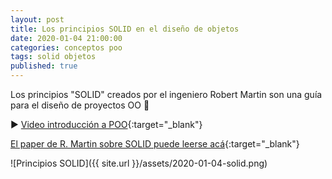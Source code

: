 ```yaml
---
layout: post
title: Los principios SOLID en el diseño de objetos
date: 2020-01-04 21:00:00
categories: conceptos poo
tags: solid objetos
published: true
---
```



Los principios "SOLID" creados por el ingeniero Robert Martin son una guía para el diseño de proyectos OO 🤠

▶️ [Video introducción a POO](https://youtu.be/iliKayKaGtc){:target="_blank"}

[El paper de R. Martin sobre SOLID puede leerse acá](https://web.archive.org/web/20150906155800/http://www.objectmentor.com/resources/articles/Principles_and_Patterns.pdf){:target="_blank"}

![Principios SOLID]({{ site.url }}/assets/2020-01-04-solid.png)
